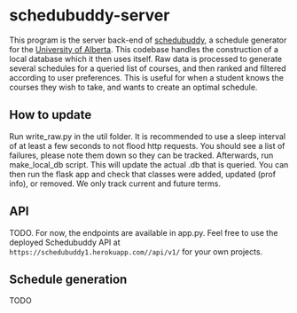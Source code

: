 # schedubuddy-server

This program is the server back-end of [schedubuddy](https://schedubuddy.com/), a schedule generator for the [University of Alberta](https://www.ualberta.ca/index.html).
This codebase handles the construction of a local database which it then uses itself.
Raw data is processed to generate several schedules for a queried list of courses, and then ranked and filtered according to user preferences.
This is useful for when a student knows the courses they wish to take, and wants to create an optimal schedule.

## How to update

Run write_raw.py in the util folder. It is recommended to use a sleep interval of at least a few seconds to not flood http requests. You should see a list of failures, please note them down so they can be tracked. Afterwards, run make_local_db script. This will update the actual .db that is queried. You can then run the flask app and check that classes were added, updated (prof info), or removed. We only track current and future terms.

## API

TODO. For now, the endpoints are available in app.py. Feel free to use the deployed Schedubuddy API at `https://schedubuddy1.herokuapp.com//api/v1/` for your own projects.

## Schedule generation

TODO
